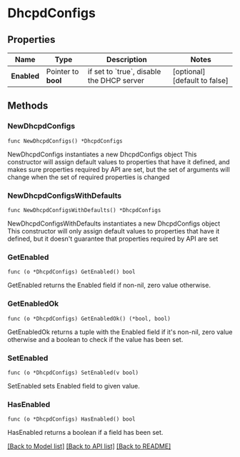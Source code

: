 # DhcpdConfigs

## Properties

Name | Type | Description | Notes
------------ | ------------- | ------------- | -------------
**Enabled** | Pointer to **bool** | if set to &#x60;true&#x60;, disable the DHCP server | [optional] [default to false]

## Methods

### NewDhcpdConfigs

`func NewDhcpdConfigs() *DhcpdConfigs`

NewDhcpdConfigs instantiates a new DhcpdConfigs object
This constructor will assign default values to properties that have it defined,
and makes sure properties required by API are set, but the set of arguments
will change when the set of required properties is changed

### NewDhcpdConfigsWithDefaults

`func NewDhcpdConfigsWithDefaults() *DhcpdConfigs`

NewDhcpdConfigsWithDefaults instantiates a new DhcpdConfigs object
This constructor will only assign default values to properties that have it defined,
but it doesn't guarantee that properties required by API are set

### GetEnabled

`func (o *DhcpdConfigs) GetEnabled() bool`

GetEnabled returns the Enabled field if non-nil, zero value otherwise.

### GetEnabledOk

`func (o *DhcpdConfigs) GetEnabledOk() (*bool, bool)`

GetEnabledOk returns a tuple with the Enabled field if it's non-nil, zero value otherwise
and a boolean to check if the value has been set.

### SetEnabled

`func (o *DhcpdConfigs) SetEnabled(v bool)`

SetEnabled sets Enabled field to given value.

### HasEnabled

`func (o *DhcpdConfigs) HasEnabled() bool`

HasEnabled returns a boolean if a field has been set.


[[Back to Model list]](../README.md#documentation-for-models) [[Back to API list]](../README.md#documentation-for-api-endpoints) [[Back to README]](../README.md)


